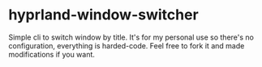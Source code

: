 # hyprland-window-switcher
Simple cli to switch window by title. It's for my personal use so there's no configuration, everything is harded-code. Feel free to fork it and made modifications if you want.
